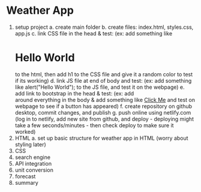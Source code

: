 # Weather App

1. setup project
   a. create main folder
   b. create files: index.html, styles.css, app.js
   c. link CSS file in the head & test: (ex: add something like <h1>Hello World</h1> to the html, then add h1 to the CSS file and give it a random color to test if its working)
   d. link JS file at end of body and test: (ex: add something like alert("Hello World"); to the JS file, and test it on the webpage)
   e. add link to bootstrap in the head & test: (ex: add <div></div> around everything in the body & add something like <a href="" class="btn btn-primary">Click Me</a> and test on webpage to see if a button has appeared)
   f. create repository on github desktop, commit changes, and publish
   g. push online using netlify.com (log in to netlify, add new site from github, and deploy - deploying might take a few seconds/minutes - then check deploy to make sure it worked)
2. HTML
   a. set up basic structure for weather app in HTML (worry about styling later)
3. CSS
4. search engine
5. API integration
6. unit conversion
7. forecast
8. summary
